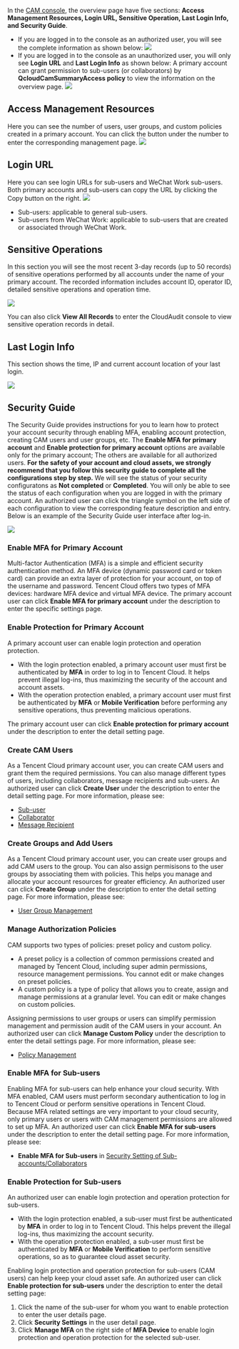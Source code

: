 In the [CAM console](https://intl.cloud.tencent.com/login), the overview page have five sections: **Access Management Resources, Login URL, Sensitive Operation, Last Login Info, and Security Guide**.
- If you are logged in to the console as an authorized user, you will see the complete information as shown below:
![](https://main.qcloudimg.com/raw/01db21bb84efbe32cbf7991d77c6c2ac.jpg) 
<a id="authority"></a>
- If you are logged in to the console as an unauthorized user, you will only see **Login URL** and **Last Login Info** as shown below:
A primary account can grant permission to sub-users (or collaborators) by **QcloudCamSummaryAccess policy** to view the information on the overview page.
![](https://main.qcloudimg.com/raw/b5f5df2051187ead797afa6b52a1d858.jpg)

## Access Management Resources
Here you can see the number of users, user groups, and custom policies created in a primary account. You can click the button under the number to enter the corresponding management page.
![](https://main.qcloudimg.com/raw/4c1498665023d1af8f5943a19d633139.jpg)

## Login URL
Here you can see login URLs for sub-users and WeChat Work sub-users. Both primary accounts and sub-users can copy the URL by clicking the Copy button on the right.
![](https://main.qcloudimg.com/raw/df6adbde1788221c0646455af92e7e57.jpg)
- Sub-users: applicable to general sub-users.
- Sub-users from WeChat Work: applicable to sub-users that are created or associated through WeChat Work.

## Sensitive Operations
In this section you will see the most recent 3-day records (up to 50 records) of sensitive operations performed by all accounts under the name of your primary account. The recorded information includes account ID, operator ID, detailed sensitive operations and operation time.

![](https://main.qcloudimg.com/raw/e9249aaf9989ef5d1fbe5f95bd69dc5f.jpg)

You can also click **View All Records** to enter the CloudAudit console to view sensitive operation records in detail.

## Last Login Info
This section shows the time, IP and current account location of your last login.

![](https://main.qcloudimg.com/raw/ab524446787f2f64ca4ee54db1563ade.jpg)
<a id="more"></a>

## Security Guide
The Security Guide provides instructions for you to learn how to protect your account security through enabling MFA, enabling account protection, creating CAM users and user groups, etc.
The **Enable MFA for primary account** and **Enable protection for primary account** options are available only for the primary account;  The others are available for all authorized users.
**For the safety of your account and cloud assets, we strongly recommend that you follow this security guide to complete all the configurations step by step.**
We will see the status of your security configuratons as **Not completed** or **Completed**. You will only be able to see the status of each configuration when you are logged in with the primary account. An authorized user can click the triangle symbol on the left side of each configuration to view the corresponding feature description and entry. Below is an example of the Security Guide user interface after log-in.

![](https://main.qcloudimg.com/raw/f605c11d1e46f3171cbb663471164114.jpg)

### Enable MFA for Primary Account
Multi-factor Authentication (MFA) is a simple and efficient security authentication method. An MFA device (dynamic password card or token card) can provide an extra layer of protection for your account, on top of the username and password. Tencent Cloud offers two types of MFA devices: hardware MFA device and virtual MFA device. 
The primary account user can click **Enable MFA for primary account** under the description to enter the specific settings page. 
<!--For more information, please see:
- [Hardware MFA Device](https://intl.cloud.tencent.com/document/product/378/14520)
- [Virtual MFA Device](https://intl.cloud.tencent.com/document/product/378/14498)-->

### Enable Protection for Primary Account
A primary account user can enable login protection and operation protection.
- With the login protection enabled, a primary account user must first be authenticated by **MFA** in order to log in to Tencent Cloud. It helps prevent illegal log-ins, thus maximizing the security of the account and account assets.
- With the operation protection enabled, a primary account user must first be authenticated by **MFA** or **Mobile Verification** before performing any sensitive operations, thus preventing malicious operations.

The primary account user can click **Enable protection for primary account** under the description to enter the detail setting page.
<!--For more information, please see:
- [Login Protection](https://intl.cloud.tencent.com/document/product/378/8392)
- [Operation Protection](https://intl.cloud.tencent.com/document/product/378/10740)-->

### Create CAM Users
As a Tencent Cloud primary account user, you can create CAM users and grant them the required permissions. You can also manage different types of users, including collaborators, message recipients and sub-users. 
An authorized user can click **Create User** under the description to enter the detail setting page. For more information, please see:
- [Sub-user](https://intl.cloud.tencent.com/document/product/598/13674)
- [Collaborator](https://intl.cloud.tencent.com/document/product/598/13666)
- [Message Recipient](https://intl.cloud.tencent.com/document/product/598/13667)

### Create Groups and Add Users
As a Tencent Cloud primary account user, you can create user groups and add CAM users to the group. You can also assign permisisons to the user groups by associating them with policies. This helps you manage and allocate your account resources for greater efficiency.
An authorized user can click **Create Group** under the description to enter the detail setting page. For more information, please see:
- [User Group Management](https://intl.cloud.tencent.com/document/product/598/10599)

### Manage Authorization Policies
CAM supports two types of policies: preset policy and custom policy.
- A preset policy is a collection of common permissions created and managed by Tencent Cloud, including super admin permissions, resource management permissions. You cannot edit or make changes on preset policies.
- A custom policy is a type of policy that allows you to create, assign and manage permissions at a granular level. You can edit or make changes on custom policies.

Assigning permissions to user groups or users can simplify permission management and permission audit of the CAM users in your account.
An authorized user can click **Manage Custom Policy** under the  description to enter the detail settings page. For more information, please see:
- [Policy Management](https://intl.cloud.tencent.com/document/product/598/10601)

### Enable MFA for Sub-users
Enabling MFA for sub-users can help enhance your cloud security. With MFA enabled,  CAM users must perform secondary authentication to log in to Tencent Cloud or perform sensitive operations in Tencent Cloud. Because MFA related settings are very important to your cloud security, only primary users or users with CAM management permissions are allowed to set up MFA. 
An authorized user can click **Enable MFA for sub-users** under the description to enter the detail setting page. For more information, please see:
- **Enable MFA for Sub-users** in [Security Setting of Sub-accounts/Collaborators](https://intl.cloud.tencent.com/document/product/598/14985)

### Enable Protection for Sub-users
An authorized user can enable login protection and operation protection for sub-users.
- With the login protection enabled, a sub-user must first be authenticated by **MFA** in order to log in to Tencent Cloud. This helps prevent the illegal log-ins, thus maximizing the account security.
- With the operation protection enabled, a sub-user must first be authenticated by **MFA** or **Mobile Verification** to perform sensitive operations, so as to guarantee cloud asset security.

Enabling login protection and operation protection for sub-users (CAM users) can help keep your cloud asset safe.
An authorized user can click **Enable protection for sub-users**  under the description to enter the detail setting page:
1. Click the name of the sub-user for whom you want to enable protection to enter the user details page.
2. Click **Security Settings** in the user detail page.
3. Click **Manage MFA** on the right side of **MFA Device** to enable login protection and operation protection for the selected sub-user.

